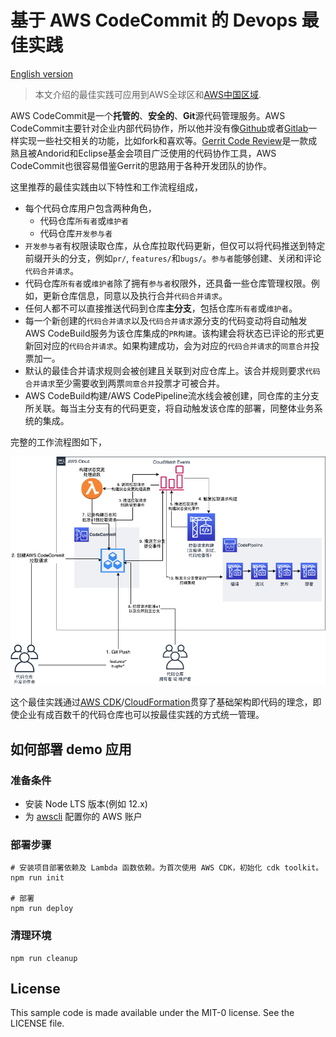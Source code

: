# 基于 AWS CodeCommit 的 Devops 最佳实践

[English version](README.md)

> 本文介绍的最佳实践可应用到AWS全球区和[AWS中国区域][codecommit-china-ga-news].

AWS CodeCommit是一个**托管的**、**安全的**、**Git**源代码管理服务。AWS CodeCommit主要针对企业内部代码协作，所以他并没有像[Github][github]或者[Gitlab][gitlab]一样实现一些社交相关的功能，比如fork和喜欢等。[Gerrit Code Review][gerrit]是一款成熟且被Andorid和Eclipse基金会项目广泛使用的代码协作工具，AWS CodeCommit也很容易借鉴Gerrit的思路用于各种开发团队的协作。

这里推荐的最佳实践由以下特性和工作流程组成，

- 每个代码仓库用户包含两种角色，
  - 代码仓库`所有者`或`维护者`
  - 代码仓库`开发参与者`
- `开发参与者`有权限读取仓库，从仓库拉取代码更新，但仅可以将代码推送到特定前缀开头的分支，例如`pr/`, `features/`和`bugs/`。`参与者`能够创建、关闭和评论`代码合并请求`。
- 代码仓库`所有者`或`维护者`除了拥有`参与者`权限外，还具备一些仓库管理权限。例如，更新仓库信息，同意以及执行合并`代码合并请求`。
- 任何人都不可以直接推送代码到仓库**主分支**，包括仓库`所有者`或`维护者`。
- 每一个新创建的`代码合并请求`以及`代码合并请求`源分支的代码变动将自动触发AWS CodeBuild服务为该仓库集成的`PR构建`。该构建会将状态已评论的形式更新回对应的`代码合并请求`。如果构建成功，会为对应的`代码合并请求`的`同意合并`投票加一。
- 默认的最佳合并请求规则会被创建且关联到对应仓库上。该合并规则要求`代码合并请求`至少需要收到两票`同意合并`投票才可被合并。
- AWS CodeBuild构建/AWS CodePipeline流水线会被创建，同仓库的主分支所关联。每当主分支有的代码更变，将自动触发该仓库的部署，同整体业务系统的集成。

完整的工作流程图如下，

![基于 AWS CodeCommit 的 Devops 最佳实践](arch.zh-CN.png)

这个最佳实践通过[AWS CDK][cdk]/[CloudFormation][cloudformation]贯穿了基础架构即代码的理念，即使企业有成百数千的代码仓库也可以按最佳实践的方式统一管理。

## 如何部署 demo 应用

### 准备条件

- 安装 Node LTS 版本(例如 12.x)
- 为 [awscli](https://docs.aws.amazon.com/polly/latest/dg/setup-aws-cli.html) 配置你的 AWS 账户
  
### 部署步骤
```shell
# 安装项目部署依赖及 Lambda 函数依赖。为首次使用 AWS CDK，初始化 cdk toolkit。
npm run init

# 部署
npm run deploy
```

### 清理环境
```shell
npm run cleanup
```

## License

This sample code is made available under the MIT-0 license. See the LICENSE file.

[codecommit]: https://aws.amazon.com/codecommit/
[github]: https://github.com/
[gitlab]: https://about.gitlab.com/
[gerrit]: https://www.gerritcodereview.com/
[cdk]: https://aws.amazon.com/cdk/
[cloudformation]: https://aws.amazon.com/cloudformation/
[codecommit-china-ga-news]: https://www.amazonaws.cn/new/2020/aws-codecommit-available-aws-china-beijing-sinnet-ningxia-nwcd/?nc1=h_ls